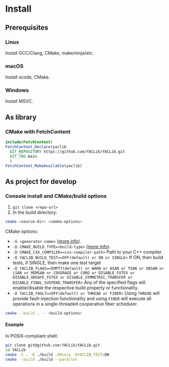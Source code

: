 # Install

## Prerequisites

### Linux

Install GCC/Clang, CMake, make/ninja/etc.

### macOS

Install xcode, CMake.

### Windows

Install MSVC.

## As library

### CMake with FetchContent

```cmake
include(FetchContent)
FetchContent_Declare(yaclib
  GIT_REPOSITORY https://github.com/YACLib/YACLib.git
  GIT_TAG main
  )
FetchContent_MakeAvailable(yaclib)
```

## As project for develop

### Console install and CMake/build options

1. `git clone <repo-url>`
2. In the build directory:

```bash
cmake <source-dir> <cmake-options>
```

CMake options:

* `-G <generator-name>`
  ([more info](https://cmake.org/cmake/help/latest/manual/cmake.1.html#options)).
* `-D CMAKE_BUILD_TYPE=<build-type>`
  ([more info](https://cmake.org/cmake/help/latest/variable/CMAKE_BUILD_TYPE.html)).
* `-D CMAKE_CXX_COMPILER=<cxx-compiler-path>`
  Path to your C++ compiler.
* `-D YACLIB_BUILD_TEST=<OFF(default) or ON or SINGLE>`
  If ON, then build tests, if SINGLE, then make one test target
* `-D YACLIB_FLAGS=<EMPTY(default) or WARN or ASAN or TSAN or UBSAN or LSAN or MEMSAN or COVERAGE or CORO or DISABLE_FUTEX or DISABLE_UNSAFE_FUTEX or DISABLE_SYMMETRIC_TRANSFER or DISABLE_FINAL_SUSPEND_TRANSFER>`
  Any of the specified flags will enable/disable the respective build property or functionality.
* `-D YACLIB_FAULT=<OFF(default) or THREAD or FIBER>`
  Using `THREAD` will provide fault-injection functionality and using `FIBER`
  will  execute all operations in a single-threaded cooperative fiber
  scheduler.

```bash
cmake --build . -- <build-options>
```

#### Example

In POSIX-compliant shell:

```bash
git clone git@github.com:YACLib/YACLib.git
cd YACLib
cmake -S . -B ./build -GNinja -DYACLIB_TEST=ON
cmake --build ./build --parallel
```
